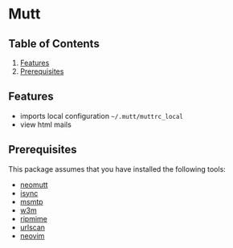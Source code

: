 # Mutt

## Table of Contents

1. [Features](#Features)
2. [Prerequisites](#Prerequisites)

## Features

- imports local configuration `~/.mutt/muttrc_local`
- view html mails

## Prerequisites

This package assumes that you have installed the following tools:

- [neomutt](https://neomutt.org)
- [isync](http://isync.sourceforge.net)
- [msmtp](https://marlam.de/msmtp)
- [w3m](http://w3m.sourceforge.net)
- [ripmime](https://pldaniels.com/ripmime)
- [urlscan](https://github.com/firecat53/urlscan)
- [neovim](https://neovim.io)
